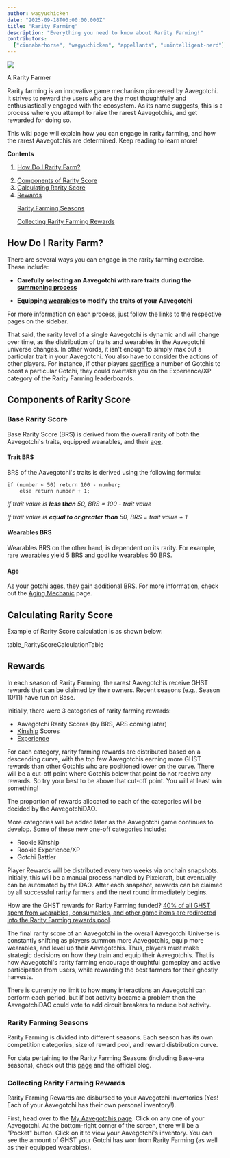 ```yaml
---
author: wagyuchicken
date: "2025-09-18T00:00:00.000Z"
title: "Rarity Farming"
description: "Everything you need to know about Rarity Farming!"
contributors:
  ["cinnabarhorse", "wagyuchicken", "appellants", "unintelligent-nerd"]
---
```


<div class="headerImageContainer">
<img class="headerImage" src="/rarity-farming/rarity-farming.png">
<p class="headerImageText">A Rarity Farmer</p>
</div>

Rarity farming is an innovative game mechanism pioneered by Aavegotchi. It strives to reward the users who are the most thoughtfully and enthusiastically engaged with the ecosystem. As its name suggests, this is a process where you attempt to raise the rarest Aavegotchis, and get rewarded for doing so.

This wiki page will explain how you can engage in rarity farming, and how the rarest Aavegotchis are determined. Keep reading to learn more!

<div class="contentsBox">

**Contents**

<ol>
<li><a href=#how-do-i-rarity-farm->How Do I Rarity Farm?</a></p>
<li><a href=#components-of-rarity-score>Components of Rarity Score</a></li>
<li><a href=#calculating-rarity-score>Calculating Rarity Score</a></li>
<li><a href=#rewards>Rewards</a></li>
<p><a href=#rarity-farming-seasons>Rarity Farming Seasons</a></p>
<p><a href=#collecting-rarity-farming-rewards>Collecting Rarity Farming Rewards</a></p>
</ol>

</div>

## How Do I Rarity Farm?


There are several ways you can engage in the rarity farming exercise. These include:

- **Carefully selecting an Aavegotchi with rare traits during the [summoning process](/portals)**

- **Equipping [wearables](/wearables) to modify the traits of your Aavegotchi**

For more information on each process, just follow the links to the respective pages on the sidebar.

That said, the rarity level of a single Aavegotchi is dynamic and will change over time, as the distribution of traits and wearables in the Aavegotchi universe changes. In other words, it isn't enough to simply max out a particular trait in your Aavegotchi. You also have to consider the actions of other players. For instance, if other players [sacrifice](/traits#experience) a number of Gotchis to boost a particular Gotchi, they could overtake you on the Experience/XP category of the Rarity Farming leaderboards.

## Components of Rarity Score

### Base Rarity Score

Base Rarity Score (BRS) is derived from the overall rarity of both the Aavegotchi's traits, equipped wearables, and their [age](/aging-mechanic).

#### Trait BRS

BRS of the Aavegotchi's traits is derived using the following formula:

```
if (number < 50) return 100 - number;
	else return number + 1;
```

_If trait value is **less than** 50, BRS = 100 - trait value_

_If trait value is **equal to or greater than** 50, BRS = trait value + 1_

#### Wearables BRS

Wearables BRS on the other hand, is dependent on its rarity. For example, rare [wearables](/wearables) yield 5 BRS and godlike wearables 50 BRS.

#### Age

As your gotchi ages, they gain additional BRS. For more information, check out the [Aging Mechanic](/aging-mechanic) page.

## Calculating Rarity Score

Example of Rarity Score calculation is as shown below:

table_RarityScoreCalculationTable

## Rewards

In each season of Rarity Farming, the rarest Aavegotchis receive GHST rewards that can be claimed by their owners. Recent seasons (e.g., Season 10/11) have run on Base.

Initially, there were 3 categories of rarity farming rewards:

- Aavegotchi Rarity Scores (by BRS, ARS coming later)
- [Kinship](/traits#kinship) Scores
- [Experience](/traits#experience)

For each category, rarity farming rewards are distributed based on a descending curve, with the top few Aavegotchis earning more GHST rewards than other Gotchis who are positioned lower on the curve. There will be a cut-off point where Gotchis below that point do not receive any rewards. So try your best to be above that cut-off point. You will at least win something!

The proportion of rewards allocated to each of the categories will be decided by the AavegotchiDAO.

More categories will be added later as the Aavegotchi game continues to develop. Some of these new one-off categories include:

- Rookie Kinship
- Rookie Experience/XP
- Gotchi Battler

Player Rewards will be distributed every two weeks via onchain snapshots. Initially, this will be a manual process handled by Pixelcraft, but eventually can be automated by the DAO. After each snapshot, rewards can be claimed by all successful rarity farmers and the next round immediately begins.

How are the GHST rewards for Rarity Farming funded? [40% of all GHST spent from wearables, consumables, and other game items are redirected into the Rarity Farming rewards pool](https://aavegotchi.medium.com/rarity-farming-has-arrived-heres-how-to-play-1f1d3342dbc8).

The final rarity score of an Aavegotchi in the overall Aavegotchi Universe is constantly shifting as players summon more Aavegotchis, equip more wearables, and level up their Aavegotchis. Thus, players must make strategic decisions on how they train and equip their Aavegotchis. That is how Aavegotchi's rarity farming encourage thoughtful gameplay and active participation from users, while rewarding the best farmers for their ghostly harvests.

There is currently no limit to how many interactions an Aavegotchi can perform each period, but if bot activity became a problem then the AavegotchiDAO could vote to add circuit breakers to reduce bot activity.

### Rarity Farming Seasons

Rarity Farming is divided into different seasons. Each season has its own competition categories, size of reward pool, and reward distribution curve.

For data pertaining to the Rarity Farming Seasons (including Base-era seasons), check out this [page](/rarity-farming-seasons) and the official blog.

### Collecting Rarity Farming Rewards

Rarity Farming Rewards are disbursed to your Aavegotchi inventories (Yes! Each of your Aavegotchi has their own personal inventory!).

First, head over to the [My Aavegotchis page](https://aavegotchi.com/aavegotchis). Click on any one of your Aavegotchi. At the bottom-right corner of the screen, there will be a "Pocket" button. Click on it to view your Aavegotchi's inventory. You can see the amount of GHST your Gotchi has won from Rarity Farming (as well as their equipped wearables).
